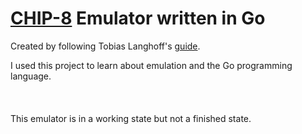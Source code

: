 # [CHIP-8](https://en.wikipedia.org/wiki/CHIP-8) Emulator written in Go

Created by following Tobias Langhoff's [guide](https://tobiasvl.github.io/blog/write-a-chip-8-emulator/).

I used this project to learn about emulation and the Go programming language.<br><br><br><br>
This emulator is in a working state but not a finished state.
